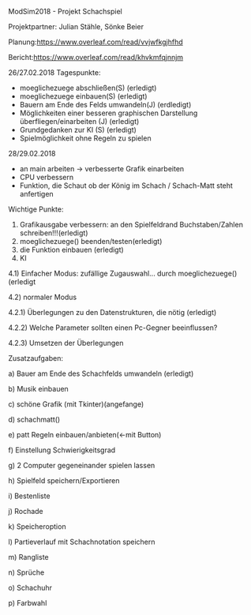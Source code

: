 ModSim2018 - Projekt
Schachspiel

Projektpartner: Julian Stähle, Sönke Beier

Planung:https://www.overleaf.com/read/vvjwfkgjhfhd

Bericht:https://www.overleaf.com/read/khvkmfqjnnjm

26/27.02.2018 Tagespunkte:
- moeglichezuege abschließen(S) (erledigt)
- moeglichezuege einbauen(S) (erledigt)
- Bauern am Ende des Felds umwandeln(J) (erdledigt)
- Möglichkeiten einer besseren graphischen Darstellung überfliegen/einarbeiten (J) (erledigt)
- Grundgedanken zur KI (S) (erledigt)
- Spielmöglichkeit ohne Regeln zu spielen 

28/29.02.2018
- an main arbeiten -> verbesserte Grafik einarbeiten
- CPU verbessern 
- Funktion, die Schaut ob der König im Schach / Schach-Matt steht anfertigen


Wichtige Punkte:
1) Grafikausgabe verbessern: an den Spielfeldrand Buchstaben/Zahlen schreiben!!!(erledigt)
2) moeglichezuege() beenden/testen(erledigt)
3) die Funktion einbauen (erledigt)
4) KI

4.1) Einfacher Modus: zufällige Zugauswahl... durch moeglichezuege()(erledigt

4.2) normaler Modus 

4.2.1) Überlegungen zu den Datenstrukturen, die nötig (erledigt)

4.2.2) Welche Parameter sollten einen Pc-Gegner beeinflussen?

4.2.3) Umsetzen der Überlegungen


Zusatzaufgaben:

a) Bauer am Ende des Schachfelds umwandeln (erledigt)

b) Musik einbauen

c) schöne Grafik (mit Tkinter)(angefange)

d) schachmatt() 

e) patt Regeln einbauen/anbieten(<-mit Button)

f) Einstellung Schwierigkeitsgrad

g) 2 Computer gegeneinander spielen lassen

h) Spielfeld speichern/Exportieren

i) Bestenliste

j) Rochade 

k) Speicheroption

l) Partieverlauf mit Schachnotation speichern

m) Rangliste

n) Sprüche 

o) Schachuhr

p) Farbwahl
